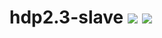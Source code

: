 # hdp2.3-slave [![][layers-badge]][layers-link] [![][version-badge]][dockerhub-link]
           
[layers-badge]: https://images.microbadger.com/badges/image/teradatalabs/hdp2.3-slave.svg
[layers-link]: https://microbadger.com/images/teradatalabs/hdp2.3-slave
[version-badge]: https://images.microbadger.com/badges/version/teradatalabs/hdp2.3-slave.svg
[dockerhub-link]: https://hub.docker.com/r/teradatalabs/hdp2.3-slave
